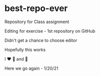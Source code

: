 # best-repo-ever
Repository for Class assignment

Editing for exercise - 1st repository on GitHub

Didn't get a chance to choose editor

Hopefully this works

I :heart: :pizza: and :dancer:

Here we go again - 1/20/21
